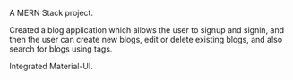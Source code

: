 A MERN Stack project.

Created a blog application which allows the user to signup and signin, and then the user can create new blogs, edit or delete existing blogs, and also search for blogs using tags.

Integrated Material-UI.
